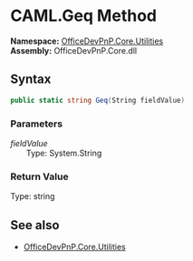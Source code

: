 # CAML.Geq Method  
  

**Namespace:** [OfficeDevPnP.Core.Utilities](OfficeDevPnP.Core.Utilities.md)  
**Assembly:** OfficeDevPnP.Core.dll  
## Syntax
```C#
public static string Geq(String fieldValue)
```
### Parameters
*fieldValue*  
&emsp;&emsp;Type: System.String  

### Return Value
Type: string  

## See also
- [OfficeDevPnP.Core.Utilities](OfficeDevPnP.Core.Utilities.md)
